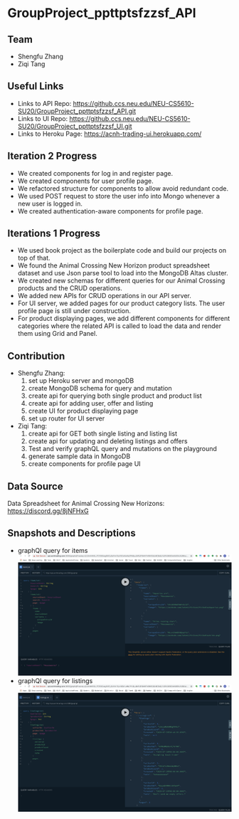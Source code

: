 # GroupProject_ppttptsfzzsf_API

## Team
* Shengfu Zhang
* Ziqi Tang

## Useful Links
* Links to API Repo: https://github.ccs.neu.edu/NEU-CS5610-SU20/GroupProject_ppttptsfzzsf_API.git
* Links to UI Repo: https://github.ccs.neu.edu/NEU-CS5610-SU20/GroupProject_ppttptsfzzsf_UI.git
* Links to Heroku Page: https://acnh-trading-ui.herokuapp.com/

## Iteration 2 Progress
* We created components for log in and register page.
* We created components for user profile page.
* We refactored structure for components to allow avoid redundant code.
* We used POST request to store the user info into Mongo whenever a new user is logged in.
* We created authentication-aware components for profile page.

## Iterations 1 Progress
* We used book project as the boilerplate code and build our projects on top of that.
* We found the Animal Crossing New Horizon product spreadsheet dataset and use Json 
parse tool to load into the MongoDB Altas cluster.
* We created new schemas for different queries for our Animal Crossing products and the CRUD operations.
* We added new APIs for CRUD operations in our API server.
* For UI server, we added pages for our product category lists. The user profile page is still under construction.
* For product displaying pages, we add different components for different categories where the related API is called to 
load the data and render them using Grid and Panel.

## Contribution
* Shengfu Zhang: 
    1. set up Heroku server and mongoDB
    2. create MongoDB schema for query and mutation
    3. create api for querying both single product and product list
    4. create api for adding user, offer and listing
    5. create UI for product displaying page
    6. set up router for UI server
* Ziqi Tang:
    1. create api for GET both single listing and listing list
    2. create api for updating and deleting listings and offers
    3. Test and verify graphQL query and mutations on the playground
    4. generate sample data in MongoDB
    5. create components for profile page UI
    
## Data Source
Data Spreadsheet for Animal Crossing New Horizons: 
https://discord.gg/8jNFHxG

## Snapshots and Descriptions
* graphQl query for items
![ql](./images/itemQL.png)
* graphQl query for listings
![ql](./images/listingQL.png)

